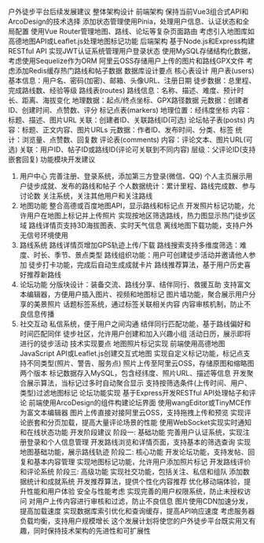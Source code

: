户外徒步平台后续发展建议
整体架构设计
前端架构
保持当前Vue3组合式API和ArcoDesign的技术选择
添加状态管理使用Pinia，处理用户信息、认证状态和全局配置
使用Vue Router管理地图、路线、论坛等复杂页面路由
考虑引入地图库如高德地图API或Leaflet.js处理地图标记功能
后端架构
基于Node.js和Express构建RESTful API
实现JWT认证系统管理用户登录状态
使用MySQL存储结构化数据，考虑使用Sequelize作为ORM
阿里云OSS存储用户上传的图片和路线GPX文件
考虑添加Redis缓存热门路线和帖子数据
数据库设计要点
核心表设计
用户表(users)
基本信息：用户名、密码(加密)、邮箱、头像URL、注册日期
徒步数据：总里程、完成路线数、经验等级
路线表(routes)
路线信息：名称、描述、难度、预计时长、距离、海拔变化
地理数据：起点/终点坐标、GPX路径数据
元数据：创建者ID、创建时间、点赞数、评分
标记点表(markers)
地理位置：经纬度坐标
内容：标题、描述、图片URL
关联：创建者ID、关联路线ID(可选)
论坛帖子表(posts)
内容：标题、正文内容、图片URLs
元数据：作者ID、发布时间、分类、标签
统计：浏览量、点赞数、回复数
评论表(comments)
内容：评论文本、图片URL(可选)
关联：用户ID、帖子ID或路线ID(评论可关联到不同内容)
层级：父评论ID(支持嵌套回复)
功能模块开发建议
1. 用户中心
完善注册、登录系统，添加第三方登录(微信、QQ)
个人主页展示用户徒步成就、发布的路线和帖子
个人数据统计：累计里程、路线完成数、参与讨论数
关注系统，关注其他用户和关注路线
2. 地图功能
整合高德或百度地图API，显示路线和标记点
开发照片标记功能，允许用户在地图上标记并上传照片
实现按地区筛选路线，热力图显示热门徒步区域
路线详情页支持3D海拔图表、实时天气信息
离线地图下载功能，支持户外无信号环境使用
3. 路线系统
路线详情页增加GPS轨迹上传/下载
路线搜索支持多维度筛选：难度、时长、季节、景点类型
路线组织功能：用户可创建徒步活动并邀请他人参加
徒步打卡功能，完成后自动生成成就卡片
路线推荐算法，基于用户历史喜好推荐新路线
4. 论坛功能
分版块设计：装备交流、路线分享、结伴同行、救援互助
支持富文本编辑器，方便用户插入图片、视频和地图标记
图片墙功能，聚合展示用户分享的美景照片
话题标签系统，通过标签关联相关内容
内容审核机制，防止不良信息传播
5. 社交互动
私信系统，便于用户之间沟通
结伴同行匹配功能，基于路线偏好和时间匹配同伴
徒步社区，允许用户创建和加入兴趣小组
活动日历，展示即将进行的徒步活动
技术实现要点
地图照片标记实现
前端使用高德地图JavaScript API或Leaflet.js创建交互式地图
实现自定义标记功能，标记点支持不同类型(照片、警告、服务点)
照片上传至阿里云OSS，存储原图和缩略图两个版本
标记数据存入MySQL，包含经纬度、照片URL、描述等信息
开发聚合展示算法，当标记过多时自动聚合显示
支持按筛选条件(上传时间、用户、类型)过滤地图标记
论坛功能实现
基于Express开发RESTful API处理帖子和评论
前端使用ArcoDesign的组件构建论坛界面
使用wangEditor或TinyMCE作为富文本编辑器
图片上传直接对接阿里云OSS，支持拖拽上传和预览
实现评论嵌套和分页加载，提高大量评论场景的性能
使用WebSocket实现实时通知和在线状态功能
开发阶段建议
阶段一: 基础功能
完善用户认证系统，实现注册登录和个人信息管理
开发路线浏览和详情页面，支持基本的筛选查询
实现地图基础功能，展示路线轨迹
阶段二: 核心功能
开发论坛功能，支持发帖、回复和基本内容管理
实现地图标记功能，允许用户添加照片标记
开发路线评价和评论系统
阶段三: 高级功能
实现社交功能，包括关注、私信和组队
添加数据统计和成就系统
开发推荐算法，提供个性化内容推荐
优化移动端体验，提升性能和用户体验
安全与性能考虑
实现完善的用户权限系统，防止未授权访问
对用户上传内容进行审核和过滤，防止不良信息
图片使用CDN加速分发，提高加载速度
实现数据库索引优化和查询缓存，提高API响应速度
考虑服务器负载均衡，支持用户规模增长
这个发展计划将使您的户外徒步平台既实用又有趣，同时保持技术架构的先进性和可扩展性
